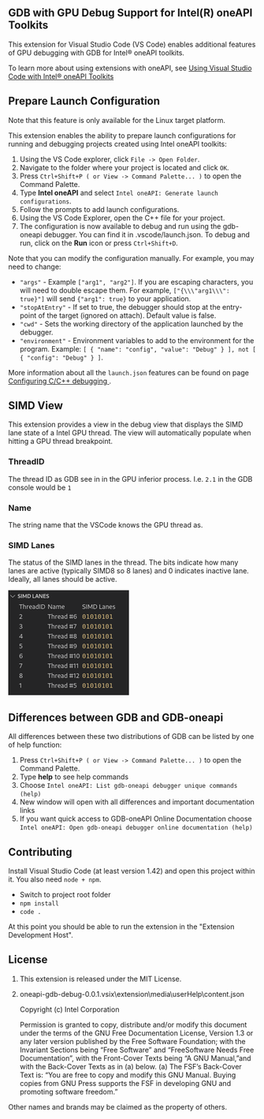 ## GDB with GPU Debug Support for Intel(R) oneAPI Toolkits

This extension for Visual Studio Code (VS Code) enables
additional features of GPU debugging with GDB for Intel® oneAPI toolkits.

To learn more about using extensions with oneAPI, see [Using Visual Studio Code with Intel® oneAPI Toolkits](https://software.intel.com/content/www/us/en/develop/documentation/using-vs-code-with-intel-oneapi/top.html)

## Prepare Launch Configuration
Note that this feature is only available for the Linux target platform.

This extension enables the ability to prepare launch configurations for running and debugging projects created using Intel oneAPI toolkits:
1. Using the VS Code explorer, click `File -> Open Folder`.
2. Navigate to the folder where your project is located and click `OK`.
3. Press `Ctrl+Shift+P ( or View -> Command Palette... )` to open the Command Palette.
4. Type **Intel oneAPI** and select `Intel oneAPI: Generate launch configurations`.
5. Follow the prompts to add launch configurations.
6. Using the VS Code Explorer, open the C++ file for your project.
8. The configuration is now available to debug and run using the gdb-oneapi debugger. You can find it in .vscode/launch.json. To debug and run, click on the **Run** icon or press `Ctrl+Shift+D`.

Note that you can modify the configuration manually. For example, you may need to change:

* `"args"` - Example `["arg1", "arg2"]`. If you are escaping characters, you will need to double escape them. For example, `["{\\\"arg1\\\": true}"]` will send `{"arg1": true}` to your application.
* `"stopAtEntry"` - If set to true, the debugger should stop at the entry-point of the target (ignored on attach). Default value is false.
* `"cwd"` - Sets the working directory of the application launched by the debugger.
* `"environment"` - Environment variables to add to the environment for the program. Example: `[ { "name": "config", "value": "Debug" } ], not [ { "config": "Debug" } ]`.

More information about all the `launch.json` features can be found on page [Configuring C/C++ debugging
](https://code.visualstudio.com/docs/cpp/launch-json-reference).

## SIMD View
This extension provides a view in the debug view that displays the SIMD lane state of a Intel GPU thread. The view will automatically populate when hitting a GPU thread breakpoint.

### ThreadID
The thread ID as GDB see in in the GPU inferior process. I.e. `2.1` in the GDB console would be `1` 

### Name
The string name that the VSCode knows the GPU thread as.

### SIMD Lanes
The status of the SIMD lanes in the thread. The bits indicate how many lanes are active (typically SIMD8 so 8 lanes) and 0 indicates inactive lane.
Ideally, all lanes should be active.

![View of SIMD view in VSCode debug session](/media/simd.png)

## Differences between GDB and GDB-oneapi
All differences between these two distributions of GDB can be listed by one of help function:
1. Press `Ctrl+Shift+P ( or View -> Command Palette... )` to open the Command Palette.
2. Type **help** to see help commands
3. Choose `Intel oneAPI: List gdb-oneapi debugger unique commands (help)`
4. New window will open with all differences and important documentation links
5. If you want quick access to GDB-oneAPI Online Documentation choose `Intel oneAPI: Open gdb-oneapi debugger online documentation (help)`

## Contributing
Install Visual Studio Code (at least version 1.42) and open this project within it. You also need `node + npm`.
- Switch to project root folder
- `npm install`
- `code .`

At this point you should be able to run the extension in the "Extension Development Host".

## License
1. This extension is released under the MIT License.


2. oneapi-gdb-debug-0.0.1.vsix\extension\media\userHelp\content.json
    
    Copyright (c) Intel Corporation
    
    Permission is granted to copy, distribute and/or modify this document under the terms of 
    the GNU Free Documentation License, Version 1.3 or any later version published by the Free 
    Software Foundation; with the Invariant Sections being “Free Software” and “FreeSoftware 
    Needs Free Documentation”, with the Front-Cover Texts being “A GNU Manual,”and with the 
    Back-Cover Texts as in (a) below.
    (a) The FSF’s Back-Cover Text is: “You are free to copy and modify this GNU Manual. 
    Buying copies from GNU Press supports the FSF in developing 
    GNU and promoting software freedom.”

Other names and brands may be claimed as the property of others.

